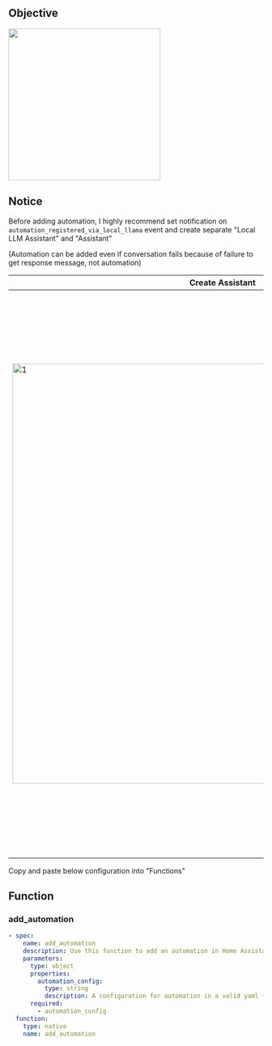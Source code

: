 ## Objective

<img width="300" src="https://github.com/delfu/local_llama/assets/2917984/55f5fe7e-b1fd-43c9-bce6-ac92e203598f">

## Notice

Before adding automation, I highly recommend set notification on `automation_registered_via_local_llama` event and create separate "Local LLM Assistant" and "Assistant"

(Automation can be added even if conversation fails because of failure to get response message, not automation)

| Create Assistant                                                                                                         | Notify on created                                                                                                                                                |
| ------------------------------------------------------------------------------------------------------------------------ | ---------------------------------------------------------------------------------------------------------------------------------------------------------------- |
| <img width="830" alt="1" src="https://github.com/delfu/local_llama/assets/2917984/b7030a46-9a4e-4ea8-a4ed-03d2eb3af0a9"> | <img width="1116" alt="스크린샷 2023-10-13 오후 6 01 40" src="https://github.com/delfu/local_llama/assets/2917984/7afa3709-1c1d-41d0-8847-70f2102d824f"> |

Copy and paste below configuration into "Functions"

## Function

### add_automation

```yaml
- spec:
    name: add_automation
    description: Use this function to add an automation in Home Assistant.
    parameters:
      type: object
      properties:
        automation_config:
          type: string
          description: A configuration for automation in a valid yaml format. Next line character should be \\n, not \n. Use devices from the list.
      required:
        - automation_config
  function:
    type: native
    name: add_automation
```
